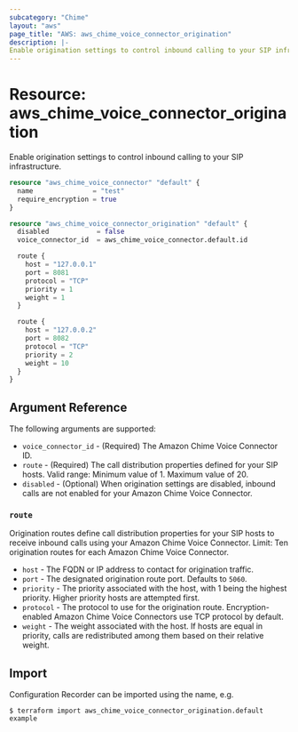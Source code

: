 ```yaml
---
subcategory: "Chime"
layout: "aws"
page_title: "AWS: aws_chime_voice_connector_origination"
description: |-
Enable origination settings to control inbound calling to your SIP infrastructure.
---
```


# Resource: aws_chime_voice_connector_origination

Enable origination settings to control inbound calling to your SIP infrastructure.

```terraform
resource "aws_chime_voice_connector" "default" {
  name               = "test"
  require_encryption = true
}

resource "aws_chime_voice_connector_origination" "default" {
  disabled            = false
  voice_connector_id  = aws_chime_voice_connector.default.id

  route {
    host = "127.0.0.1"
    port = 8081
    protocol = "TCP"
    priority = 1
    weight = 1
  }

  route {
    host = "127.0.0.2"
    port = 8082
    protocol = "TCP"
    priority = 2
    weight = 10
  }
}
```

## Argument Reference

The following arguments are supported:

* `voice_connector_id` - (Required) The Amazon Chime Voice Connector ID.
* `route` - (Required) The call distribution properties defined for your SIP hosts. Valid range: Minimum value of 1. Maximum value of 20.
* `disabled` - (Optional) When origination settings are disabled, inbound calls are not enabled for your Amazon Chime Voice Connector.

### `route`

Origination routes define call distribution properties for your SIP hosts to receive inbound calls using your Amazon Chime Voice Connector. Limit: Ten origination routes for each Amazon Chime Voice Connector.

* `host` - The FQDN or IP address to contact for origination traffic.
* `port` - The designated origination route port. Defaults to `5060`.
* `priority` - The priority associated with the host, with 1 being the highest priority. Higher priority hosts are attempted first.
* `protocol` - The protocol to use for the origination route. Encryption-enabled Amazon Chime Voice Connectors use TCP protocol by default.
* `weight` - The weight associated with the host. If hosts are equal in priority, calls are redistributed among them based on their relative weight.

## Import

Configuration Recorder can be imported using the name, e.g.

```
$ terraform import aws_chime_voice_connector_origination.default example
```